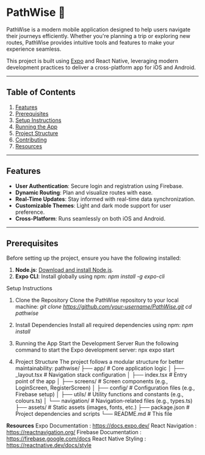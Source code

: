 # PathWise 🚀

PathWise is a modern mobile application designed to help users navigate their journeys efficiently. Whether you're planning a trip or exploring new routes, PathWise provides intuitive tools and features to make your experience seamless.

This project is built using [Expo](https://expo.dev) and React Native, leveraging modern development practices to deliver a cross-platform app for iOS and Android.

---

## Table of Contents

1. [Features](#features)
2. [Prerequisites](#prerequisites)
3. [Setup Instructions](#setup-instructions)
4. [Running the App](#running-the-app)
5. [Project Structure](#project-structure)
6. [Contributing](#contributing)
7. [Resources](#resources)

---

## Features

- **User Authentication**: Secure login and registration using Firebase.
- **Dynamic Routing**: Plan and visualize routes with ease.
- **Real-Time Updates**: Stay informed with real-time data synchronization.
- **Customizable Themes**: Light and dark mode support for user preference.
- **Cross-Platform**: Runs seamlessly on both iOS and Android.

---

## Prerequisites

Before setting up the project, ensure you have the following installed:

1. **Node.js**: [Download and install Node.js](https://nodejs.org/).
2. **Expo CLI**: Install globally using npm:
   _npm install -g expo-cli_

Setup Instructions

1. Clone the Repository
   Clone the PathWise repository to your local machine:
   _git clone https://github.com/your-username/PathWise.git_
   _cd pathwise_

2. Install Dependencies
   Install all required dependencies using npm:
   _npm install_

3. Running the App
   Start the Development Server
   Run the following command to start the Expo development server:
   npx expo start

4. Project Structure
   The project follows a modular structure for better maintainability:
   pathwise/
   ├── app/ # Core application logic
   │ ├── \_layout.tsx # Navigation stack configuration
   │ ├── index.tsx # Entry point of the app
   │ ├── screens/ # Screen components (e.g., LoginScreen, RegisterScreen)
   │ ├── config/ # Configuration files (e.g., Firebase setup)
   │ ├── utils/ # Utility functions and constants (e.g., colours.ts)
   │ └── navigation/ # Navigation-related files (e.g., types.ts)
   ├── assets/ # Static assets (images, fonts, etc.)
   ├── package.json # Project dependencies and scripts
   └── README.md # This file

**Resources**
Expo Documentation : https://docs.expo.dev/
React Navigation : https://reactnavigation.org/
Firebase Documentation : https://firebase.google.com/docs
React Native Styling : https://reactnative.dev/docs/style

